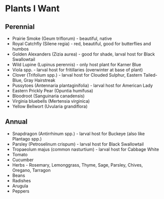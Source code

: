 # Plants I Want

## Perennial
- Prairie Smoke (Geum triflorum) - beautiful, native
- Royal Catchfly (Silene regia) - red, beautiful, good for butterflies and humbos
- Golden Alexanders (Zizia aurea) - good for shade, larval host for Black Swallowtail
- Wild Lupine (Lupinus perennis) - only host plant for Karner Blue
- Viola spp. - larval host for fritillaries (overwinter at base of plant)
- Clover (Trifolium spp.) - larval host for Clouded Sulphur, Eastern Tailed-Blue, Gray Hairstreak
- Pussytoes (Antennaria plantaginifolia) - larval host for American Lady
- Eastern Prickly Pear (Opuntia humifusa)
- Bloodroot (Sanguinaria canadensis)
- Virginia bluebells (Mertensia virginica)
- Yellow Bellwort (Uvularia grandiflora)

## Annual
- Snapdragon (Antirrhinum spp.) - larval host for Buckeye (also like Plantago spp.)
- Parsley (Petroselinum crispum) - larval host for Black Swallowtail
- Tropaeolum majus (common nasturtium) - larval host for Cabbage White
- Tomato
- Cucumber
- Herbs - Rosemary, Lemonggrass, Thyme, Sage, Parsley, Chives, Oregano, Tarragon
- Beans
- Radishes
- Arugula
- Peppers
